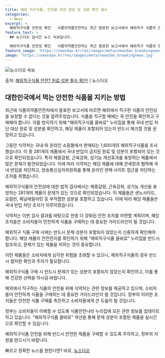 ```yaml
---
title: 해외 직구식품, 안전을 위한 원료 및 성분 확인 필수
categories:
  - News
excerpt: >
  해외직구식품 안전성 확인   식품의약품안전처는 최근 발표한 보고서에서 해외직구 식품의 안전성을 보장할 수 없…
feature_text: >
  ## 뉴스다오 실시간 뉴스 속보입니다.

  해외직구식품 안전성 확인   식품의약품안전처는 최근 발표한 보고서에서 해외직구 식품의 안전성을 보장할 수 없…
feature_image: 'https://newsdao.kr/res/images/meta/newsdao_breakingnews.jpg'
image: 'https://newsdao.kr/res/images/meta/newsdao_breakingnews.jpg'
---
```


![뉴스다오 속보](https://newsdao.kr/res/images/meta/newsdao_breakingnews.jpg)

<p>출처: <a href="https://newsdao.kr/4114" rel="dofollow">해외직구식품 안전? 원료·성분 필수 확인!</a> | 뉴스다오</p>

## 대한민국에서 먹는 안전한 식품을 지키는 방법

최근에 식품의약품안전처에서 발표한 보고서에 따르면 해외에서 직구한 식품의 안전성을 보장할 수 없다는 것을 알려주었습니다. 식품을 직구할 때에는 꼭 안전을 확인하고 구매해야 합니다. 이를 방지하기 위해 "해외직구식품 올바로" 누리집을 통해 국내 반입 차단 대상 원료 및 성분을 확인하고, 해당 제품이 포함되어 있는지 반드시 체크할 것을 권장하고 있습니다.

그동안 식약처는 국내·외 온라인 쇼핑몰에서 판매되는 1,600개의 해외직구식품을 조사했습니다. 이 중 281개의 제품에서 국내 반입이 금지된 원료 및 성분이 포함되어 있는 것으로 확인되었습니다. 특히 체중감량, 근육강화, 성기능 개선효과를 표방하는 제품에서 많은 문제가 발견되었습니다. 이에 따라 식약처는 해당 제품에 대해 관세청과 협력해 국내 반입을 차단하고, 방송통신심의위원회를 통해 온라인 판매 사이트 접근을 차단하는 조치를 취했습니다.

해외직구식품의 안전성에 대한 법적 검사에서는 체중감량, 근육강화, 성기능 개선을 표방하는 281개의 제품이 문제가 있는 것으로 확인되었습니다. 이 제품들은 센노사이드, 요힘빈, 페닐에틸아민 등 부적합한 성분을 포함하고 있습니다. 이에 따라 해당 제품들은 국내 반입 차단 조치가 이루어졌습니다.

식약처는 이번 검사 결과를 바탕으로 한층 더 강화된 안전 조치를 마련할 계획이며, 해당 조치들은 소비자들이 안전하게 식품을 구매하는 데 중요한 가이드라인이 될 것입니다.

해외직구 식품 구매 시에는 반드시 문제 성분이 포함되지 않았는지 신중하게 확인해야 합니다. 해당 제품이 안전한지를 확인하기 위해 "해외직구식품 올바로" 누리집을 반드시 참조하고, 문제가 있는 제품을 피하는 것이 중요합니다.

이런 제품들은 소비자에게 심각한 위험을 초래할 수 있으니, 해외직구식품의 경우 반드시 철저한 확인과 주의가 필요합니다.

해외직구식품 구매 시 반드시 문제가 있는 성분이 포함되지 않았는지 확인하고, 이를 통해 건강한 선택을 하시길 바랍니다.

해외에서 직구하는 식품의 안전을 위해 식약처는 관련 정보를 제공하고 있으며, 소비자들이 안전하게 식품을 구매하는 데 중요한 가이드라인이 될 것입니다. 정부의 이러한 조치들은 안전한 식품 구매를 촉진하고 소비자들에게 큰 도움이 될 것입니다.

정부는 소비자들이 이해할 수 있도록 식품안전나라 누리집에 모든 관련 정보를 업데이트하고 있습니다. "해외직구식품 올바로" 섹션을 통해 문제 성분이 포함된 제품을 실시간으로 확인할 수 있습니다. 

해외직구식품 안전을 위해 반드시 안전한 제품을 구매할 수 있도록 주의하고, 정부의 지원을 받으시기 바랍니다.<p>빠르고 정확한 뉴스를 원한다면? 바로, <a href="https://newsdao.kr" rel="dofollow">뉴스다오</a></p>


